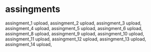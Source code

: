 # assingments
assingment_1        upload, 
assingment_2        upload, 
assingment_3        upload, 
assingment_4        upload, 
assingment_5        upload, 
assingment_6        upload, 
assingment_8        upload, 
assingment_9        upload, 
assingment_10       upload, 
assingment_11       upload, 
assingment_12       upload, 
assingment_13       upload, 
assingment_14       upload, 
